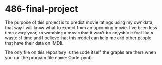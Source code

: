 # 486-final-project

The purpose of this project is to predict movie ratings using my own data, that way I will know what to expect from an upcoming movie. I've been less time every year, so watching a movie that it won't be enjyable it feel like a waste of time and I believe that this model can help me and other people that have their data on IMDB.

The only file on this repository is the code itself, the graphs are there when you run the program
file name: Code.ipynb
